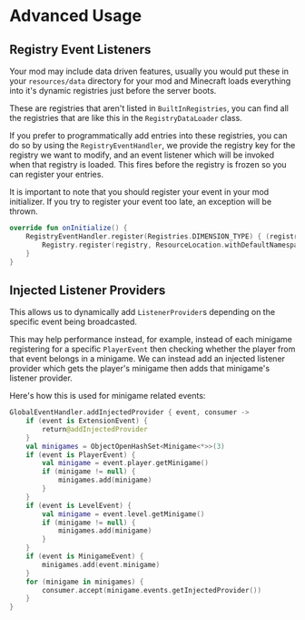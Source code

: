 # Advanced Usage

## Registry Event Listeners

Your mod may include data driven features, usually you would put these in your 
`resources/data` directory for your mod and Minecraft loads everything into it's
dynamic registries just before the server boots.

These are registries that aren't listed in `BuiltInRegistries`, you can find all 
the registries that are like this in the `RegistryDataLoader` class.

If you prefer to programmatically add entries into these registries, you can do so
by using the `RegistryEventHandler`, we provide the registry key for the registry
we want to modify, and an event listener which will be invoked when that registry
is loaded. This fires before the registry is frozen so you can register your entries.

It is important to note that you should register your event in your mod initializer. 
If you try to register your event too late, an exception will be thrown.
```kotlin
override fun onInitialize() {
    RegistryEventHandler.register(Registries.DIMENSION_TYPE) { (registry) ->
        Registry.register(registry, ResourceLocation.withDefaultNamespace("foo"), DimensionType(/* */))
    }
}
```

## Injected Listener Providers

This allows us to dynamically add `ListenerProvider`s depending on the specific event 
being broadcasted.

This may help performance instead, for example, instead of each minigame registering 
for a specific `PlayerEvent` then checking whether the player from that event belongs 
in a minigame. We can instead add an injected listener provider which gets the player's 
minigame then adds that minigame's listener provider.

Here's how this is used for minigame related events:
```kotlin
GlobalEventHandler.addInjectedProvider { event, consumer ->
    if (event is ExtensionEvent) {
        return@addInjectedProvider
    }
    val minigames = ObjectOpenHashSet<Minigame<*>>(3)
    if (event is PlayerEvent) {
        val minigame = event.player.getMinigame()
        if (minigame != null) {
            minigames.add(minigame)
        }
    }
    if (event is LevelEvent) {
        val minigame = event.level.getMinigame()
        if (minigame != null) {
            minigames.add(minigame)
        }
    }
    if (event is MinigameEvent) {
        minigames.add(event.minigame)
    }
    for (minigame in minigames) {
        consumer.accept(minigame.events.getInjectedProvider())
    }
}
```